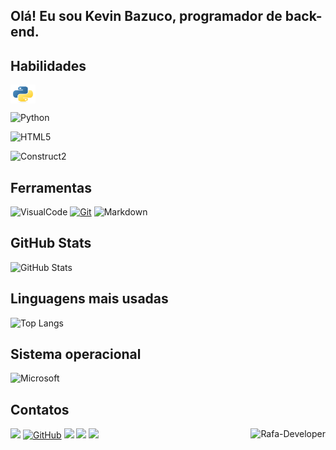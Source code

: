 ## Olá! Eu sou Kevin Bazuco, programador de back-end.


## Habilidades

<img align="center" alt="Rafa-Python" height="30" width="40" src="https://raw.githubusercontent.com/devicons/devicon/master/icons/python/python-original.svg">

![Python](https://img.shields.io/badge/Python-14354C?style=for-the-badge&logo=python&logoColor=white)

![HTML5](https://img.shields.io/badge/HTML5-E34F26?style=for-the-badge&logo=html5&logoColor=white)

![Construct2](https://img.shields.io/badge/⚙%20%EF%B8%8FCONSTRUCT%202-AAAAAA)
</div>

## Ferramentas

![VisualCode](https://img.shields.io/badge/Visual_Studio_Code-0078D4?style=for-the-badge&logo=visual%20studio%20code&logoColor=white)
[![Git](https://img.shields.io/badge/Git-000?style=for-the-badge&logo=git&logoColor=E94D5F)](https://git-scm.com/doc)
![Markdown](https://img.shields.io/badge/Markdown-000000?style=for-the-badge&logo=markdown&logoColor=white)
</div>

## GitHub Stats
![GitHub Stats](https://github-readme-stats.vercel.app/api?username=kbazuco&theme=transparent&bg_color=000&border_color=30A3DC&show_icons=true&icon_color=30A3DC&title_color=E94D5F&text_color=FFF)
## Linguagens mais usadas
![Top Langs](https://github-readme-stats-git-masterrstaa-rickstaa.vercel.app/api/top-langs/?username=kbazuco&layout=compact&bg_color=000&border_color=30A3DC&title_color=E94D5F&text_color=FFF)

## Sistema operacional

![Microsoft](https://img.shields.io/badge/Microsoft-666666?style=for-the-badge&logo=microsoft&logoColor=white)

## Contatos
 
<div> 
  
  <a href="https://www.linkedin.com/in/kevin-b-66179b120" target="_blank"><img src="https://img.shields.io/badge/-LinkedIn-%230077B5?style=for-the-badge&logo=linkedin&logoColor=white" target="_blank"></a> 
  [![GitHub](https://img.shields.io/badge/GitHub-000?style=for-the-badge&logo=github&logoColor=30A3DC)](https://github.com/kbazuco)
  <a href="https://instagram.com/kvrafael" target="_blank"><img src="https://img.shields.io/badge/-Instagram-%23E4405F?style=for-the-badge&logo=instagram&logoColor=white" target="_blank"></a>
  <a href="mailto:kevin_bazuco@outlook.com" target="_blank"><img src="https://img.shields.io/badge/Microsoft_Outlook-0078D4?style=for-the-badge&logo=microsoft-outlook&logoColor=white" target="_blank"></a>
  <a href = "mailto:kevin.bazuco@gmail.com"><img src="https://img.shields.io/badge/-Gmail-%23333?style=for-the-badge&logo=gmail&logoColor=white" target="_blank"></a>
  <img align="right" alt="Rafa-Developer" src="https://cdn.discordapp.com/attachments/700414573861273742/1284991016453013524/picasion.com_d1dffe6e021dc5ddeb695f55e4dd2fa7.gif?ex=66e8a4a4&is=66e75324&hm=268a7347059baa64aeb3c7f4e97e29074697da3bfb2534aa64e9d4c19d9286ce&">
